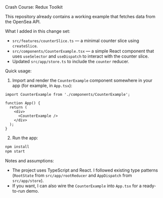 Crash Course: Redux Toolkit

This repository already contains a working example that fetches data from the OpenSea API.

What I added in this change set:

- `src/features/counterSlice.ts` — a minimal counter slice using `createSlice`.
- `src/components/CounterExample.tsx` — a simple React component that uses `useSelector` and `useDispatch` to interact with the counter slice.
- Updated `src/app/store.ts` to include the `counter` reducer.

Quick usage:

1. Import and render the `CounterExample` component somewhere in your app (for example, in `App.tsx`):

```tsx
import CounterExample from './components/CounterExample';

function App() {
  return (
    <div>
      <CounterExample />
    </div>
  );
}
```

2. Run the app:

```bash
npm install
npm start
```

Notes and assumptions:
- The project uses TypeScript and React. I followed existing type patterns (`RootState` from `src/app/rootReducer` and `AppDispatch` from `src/app/store`).
- If you want, I can also wire the `CounterExample` into `App.tsx` for a ready-to-run demo.
